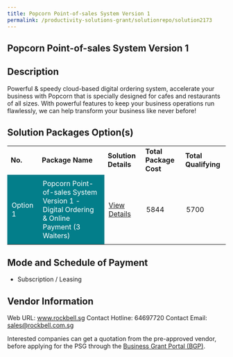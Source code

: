 ```yaml
---
title: Popcorn Point-of-sales System Version 1
permalink: /productivity-solutions-grant/solutionrepo/solution2173
---
```


## Popcorn Point-of-sales System Version 1

## Description

Powerful & speedy cloud-based digital ordering system, accelerate your business with Popcorn that is specially designed for cafes and restaurants of all sizes. With powerful features to keep your business operations run flawlessly, we can help transform your business like never before!

## Solution Packages Option(s)

<table>
<tr>
<td><b>No.</b></td>
<td><b>Package Name</b></td>
<td><b>Solution Details</b></td>
<td><b>Total Package Cost</b></td>
<td><b>Total Qualifying</b></td>
</tr>
<tr>
<td style='padding: 10px; background-color: #037E8A; color: #FFFFFF;'>Option 1</td>
<td style='padding: 10px; background-color: #037E8A; color: #FFFFFF;'>Popcorn Point-of-sales System Version 1 - Digital Ordering & Online Payment (3 Waiters)</td>
<td style='padding: 10px;'><a href='https://www.gobusiness.gov.sg/images/psg/Rockbell20200625_Desensitised_Annex_3_Part_3.pdf' target='_blank'>View Details</a></td>
<td style='padding: 10px;'>5844</td>
<td style='padding: 10px;'>5700</td>
</tr>
</table>

## Mode and Schedule of Payment

 - Subscription / Leasing

## Vendor Information

 Web URL: www.rockbell.sg 
Contact Hotline: 64697720 
Contact Email: sales@rockbell.com.sg 


Interested companies can get a quotation from the pre-approved vendor, before applying for the PSG through the <a href='https://www.businessgrants.gov.sg/'>Business Grant Portal (BGP)</a>.

<script src="/jquery/resize-tables.js"></script>

